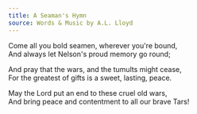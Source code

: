 ```yaml
---
title: A Seaman's Hymn
source: Words & Music by A.L. Lloyd
---
```


Come all you bold seamen, wherever you're bound,  
And always let Nelson's proud memory go round;  

And pray that the wars, and the tumults might cease,  
For the greatest of gifts is a sweet, lasting, peace.  

May the Lord put an end to these cruel old wars,  
And bring peace and contentment to all our brave Tars!  